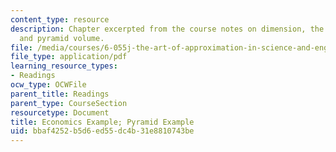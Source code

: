 ```yaml
---
content_type: resource
description: Chapter excerpted from the course notes on dimension, the power of multinationals,
  and pyramid volume.
file: /media/courses/6-055j-the-art-of-approximation-in-science-and-engineering-spring-2008/bbaf4252b5d6ed55dc4b31e8810743be_mar31.pdf
file_type: application/pdf
learning_resource_types:
- Readings
ocw_type: OCWFile
parent_title: Readings
parent_type: CourseSection
resourcetype: Document
title: Economics Example; Pyramid Example
uid: bbaf4252-b5d6-ed55-dc4b-31e8810743be
---
```

